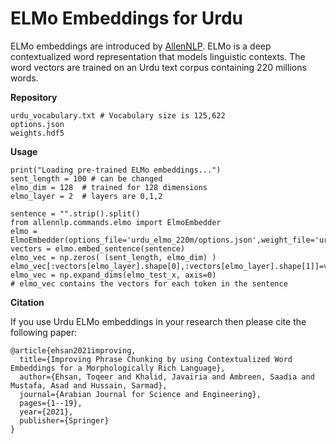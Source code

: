 # ELMo Embeddings for Urdu

ELMo embeddings are introduced by [AllenNLP](https://allenai.org/allennlp/software/elmo). ELMo is a deep contextualized word representation that models linguistic contexts. The word vectors are trained on an Urdu text corpus containing 220 millions words. 

**Repository**
```
urdu_vocabulary.txt # Vocabulary size is 125,622
options.json
weights.hdf5
```
**Usage**
```
print("Loading pre-trained ELMo embeddings...")
sent_length = 100 # can be changed
elmo_dim = 128  # trained for 128 dimensions
elmo_layer = 2  # layers are 0,1,2

sentence = "".strip().split()
from allennlp.commands.elmo import ElmoEmbedder
elmo = ElmoEmbedder(options_file='urdu_elmo_220m/options.json',weight_file='urdu_elmo_220m/weights.hdf5')
vectors = elmo.embed_sentence(sentence)
elmo_vec = np.zeros( (sent_length, elmo_dim) )
elmo_vec[:vectors[elmo_layer].shape[0],:vectors[elmo_layer].shape[1]]=vectors[elmo_layer]
elmo_vec = np.expand_dims(elmo_test_x, axis=0)  
# elmo_vec contains the vectors for each token in the sentence
```
**Citation**

If you use Urdu ELMo embeddings in your research then please cite the following paper:
```
@article{ehsan2021improving,
  title={Improving Phrase Chunking by using Contextualized Word Embeddings for a Morphologically Rich Language},
  author={Ehsan, Toqeer and Khalid, Javairia and Ambreen, Saadia and Mustafa, Asad and Hussain, Sarmad},
  journal={Arabian Journal for Science and Engineering},
  pages={1--19},
  year={2021},
  publisher={Springer}
}
```
